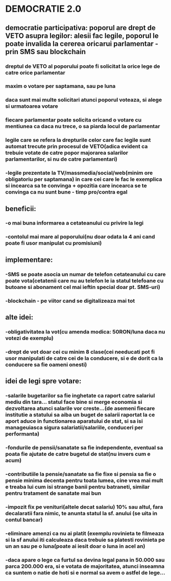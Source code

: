 # DEMOCRATIE 2.0
## democratie participativa: poporul are drept de VETO asupra legilor: alesii fac legile, poporul le poate invalida la cererea oricarui parlamentar - prin SMS sau blockchain
### dreptul de VETO al poporului poate fi solicitat la orice lege de catre orice parlamentar
### maxim o votare per saptamana, sau pe luna
### daca sunt mai multe solicitari atunci poporul voteaza, si alege si urmatoarea votare
### fiecare parlamentar poate solicita oricand o votare cu mentiunea ca daca nu trece, o sa piarda locul de parlamentar
### legile care se refera la drepturile celor care fac legile sunt automat trecute prin procesul de VETO(adica evident ca trebuie votate de catre popor majorarea salarilor parlamentarilor, si nu de catre parlamentari)
### -legile prezentate la TV/massmedia/social/web(minim ore obligatoriu per saptamana) in care cei care le fac le exemplica si incearca sa te convinga + opozitia care incearca se te convinga ca nu sunt bune - timp pro/contra egal

## beneficii:
### -o mai buna informarea a cetateanului cu privire la legi
### -contolul mai mare al poporului(nu doar odata la 4 ani cand poate fi usor manipulat cu promisiuni)

## implementare: 
### -SMS se poate asocia un numar de telefon cetateanului cu care poate vota(cetatenii care nu au telefon le ia statul telefoane cu butoane si abonament cel mai ieftin special doar pt. SMS-uri)
### -blockchain - pe viitor cand se digitalizeaza mai tot

## alte idei:
### -obligativitatea la vot(cu amenda modica: 50RON/luna daca nu votezi de exemplu)
### -drept de vot doar cei cu minim 8 clase(cei needucati pot fi usor manipulati de catre cei de la conducere, si e de dorit ca la conducere sa fie oameni onesti)

## idei de legi spre votare:
### -salarile bugetarilor sa fie inghetate ca raport catre salariul mediu din tara... statul face bine si merge economia si dezvoltarea atunci salarile vor creste...(de asemeni fiecare institutie a statului sa aiba un buget de salarii raportat la ce aport aduce in functionarea aparatului de stat, si sa isi manageuiasca sigura salariatii/salariile, conduceri per performanta)
### -fondurile de pensii/sanatate sa fie independente, eventual sa poata fie ajutate de catre bugetul de stat(nu invers cum e acum)
### -contributiile la pensie/sanatate sa fie fixe si pensia sa fie o pensie minima decenta pentru toata lumea, cine vrea mai mult e treaba lui cum isi strange banii pentru batraneti, similar pentru tratament de sanatate mai bun
### -impozit fix pe venituri(altele decat salariu) 10% sau altul, fara decalaratii fara nimic, te anunta statul la sf. anului (se uita in contul bancar)
### -eliminare amenzi ca nu ai platit (exemplu rovinieta te filmeaza si la sf anului iti calculeaza daca trebuie sa platesti rovinieta pe un an sau pe o luna(poate ai iesit doar o luna in acel an)
### -daca apare o lege ca furtul sa devina legal pana in 50.000 sau parca 200.000 era, si e votata de majoritatea, atunci inseamna ca suntem o natie de hoti si e normal sa avem o astfel de lege...
